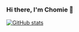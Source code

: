 ### Hi there, I'm Chomie 👋

[![GitHub stats](https://github-readme-stats.vercel.app/api?username=chomieu&bg_color=000&icon_color=ffd700&title_color=ffb404&text_color=ffd700&hide_border=true&show_icons=true&hide=stars)](https://github.com/anuraghazra/github-readme-stats)
